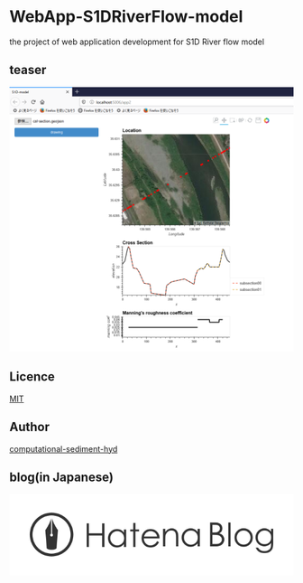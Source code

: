# WebApp-S1DRiverFlow-model
the project of web application development  for S1D River flow model

## teaser

![demo](/teaser/desk.png)

## Licence

[MIT](LICENCE)

## Author

[computational-sediment-hyd](https://github.com/computational-sediment-hyd)

## blog(in Japanese)

[![Alt text](/hatena/hatenablog-logotype.svg)](http://computational-sediment-hyd.hatenablog.jp/)

<!-- ## twitter -->